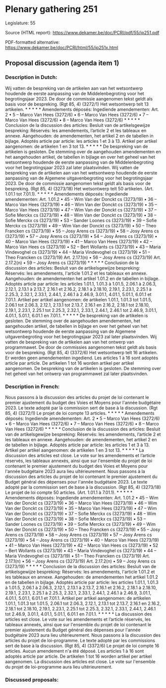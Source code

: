 # Plenary gathering 251

Legislature: 55

Source (HTML report): https://www.dekamer.be/doc/PCRI/pdf/55/ip251.pdf

PDF-formatted alternative: https://www.dekamer.be/doc/PCRI/html/55/ip251x.html

## Proposal discussion (agenda item 1)

### Description in Dutch:

Wij vatten de bespreking van de artikelen aan van het wetsontwerp houdende de eerste aanpassing van de Middelenbegroting voor het begrotingsjaar 2023. De door de commissie aangenomen tekst geldt als basis voor de bespreking. (Rgt 85, 4) (3272/1) Het wetsontwerp telt 13 artikelen. * * * * * Amendements déposés: Ingediende amendementen: Art. 2 • 5 – Marco Van Hees (3272/6) • 6 – Marco Van Hees (3272/6) • 7 – Marco Van Hees (3272/6) • 8 – Marco Van Hees (3272/6) * * * * * Conclusion de la discussion des articles: Besluit van de artikelsgewijze bespreking: Réservés: les amendements, l’article 2 et les tableaux en annexe. Aangehouden: de amendementen, het artikel 2 en de tabellen in bijlage. Adoptés article par article: les articles 1 et 3 à 13. Artikel per artikel aangenomen: de artikelen 1 en 3 tot 13. * * * * * De bespreking van de artikelen is gesloten. De stemming over de aangehouden amendementen en het aangehouden artikel, de tabellen in bijlage en over het geheel van het wetsontwerp houdende de eerste aanpassing van de Middelenbegroting voor het begrotingsjaar 2023 zal later plaatsvinden. Wij vatten de bespreking van de artikelen aan van het wetsontwerp houdende de eerste aanpassing van de Algemene uitgavenbegroting voor het begrotingsjaar 2023. De door de commissie aangenomen tekst geldt als basis voor de bespreking. (Rgt 85, 4) (3273/18) Het wetsontwerp telt 50 artikelen. (Art. 1.01.1 tot 7.01.1). * * * * * Amendements déposés: Ingediende amendementen: Art. 1.01.2 • 45 – Wim Van der Donckt cs (3273/19) • 36 – Marco Van Hees (3273/19) • 46 – Wim Van der Donckt cs (3273/19) • 35 – Marco Van Hees (3273/19) • 47 – Wim Van der Donckt cs (3273/19) • 37 – Sofie Merckx cs (3273/19) • 48 – Wim Van der Donckt cs (3273/19) • 38 – Sofie Merckx cs (3273/19) • 53 – Sander Loones cs (3273/19) • 39 – Sofie Merckx cs (3273/19) • 49 – Wim Van der Donckt cs (3273/19) • 50 – Theo Francken cs (3273/19) • 55 – Josy Arens cs (3273/19) • 58 – Josy Arens cs (3273/19) • 57 – Josy Arens cs (3273/19) • 54 – Josy Arens cs (3273/19) • 40 – Marco Van Hees (3273/19) • 41 – Marco Van Hees (3273/19) • 42 – Marco Van Hees cs (3273/19) • 52 – Bert Wollants cs (3273/19) • 43 – Maria Vindevoghel cs (3273/19) • 44 – Maria Vindevoghel cs (3273/19) • 51 – Theo Francken cs (3273/19) Art. 2.17.1(n) • 56 – Josy Arens cs (3273/19) Art. 2.17.2(n) • 59 – Josy Arens cs (3273/19) * * * * * Conclusion de la discussion des articles: Besluit van de artikelsgewijze bespreking: Réservés: les amendements, l'article 1.01.2 et les tableaux en annexe. Aangehouden: de amendementen het artikel 1.01.2 en de tabellen in bijlage. Adoptés article par article: les articles 1.01.1, 1.01.3 à 1.01.5, 2.06.1 à 2.06.3, 2.12.1, 2.13.1 à 2.13.7, 2.16.1 et 2.16.2, 2.18.1 à 2.18.10, 2.19.1, 2.23.1, 2.25.1 à 2.25.3, 2.32.1, 2.33.1, 2.44.1, 2.46.1 à 2.46.9, 3.01.1, 4.01.1, 5.01.1, 6.01.1 et 7.01.1. Artikel per artikel aangenomen: de artikelen 1.01.1, 1.01.3 tot 1.01.5, 2.06.1 tot 2.06.3, 2.12.1, 2.13.1 tot 2.13.7, 2.16.1 en 2.16.2, 2.18.1 tot 2.18.10, 2.19.1, 2.23.1, 2.25.1 tot 2.25.3, 2.32.1, 2.33.1, 2.44.1, 2.46.1 tot 2.46.9, 3.01.1, 4.01.1, 5.01.1, 6.01.1 en 7.01.1. * * * * * De bespreking van de artikelen is gesloten. De stemming over de aangehouden amendementen, het aangehouden artikel, de tabellen in bijlage en over het geheel van het wetsontwerp houdende de eerste aanpassing van de Algemene uitgavenbegroting voor het begrotingsjaar 2023 zal later plaatsvinden. Wij vatten de bespreking van de artikelen aan van het ontwerp van programmawet. De door de commissies aangenomen tekst geldt als basis voor de bespreking. (Rgt 85, 4) (3372/6) Het wetsontwerp telt 16 artikelen. Er werden geen amendementen ingediend. Les articles 1 à 16 sont adoptés article par article. De artikelen 1 tot 16 worden artikel per artikel aangenomen. De bespreking van de artikelen is gesloten. De stemming over het geheel van het ontwerp van programmawet zal later plaatsvinden.

### Description in French:

Nous passons à la discussion des articles du projet de loi contenant le premier ajustement du budget des Voies et Moyens pour l'année budgétaire 2023. Le texte adopté par la commission sert de base à la discussion. (Rgt 85, 4) (3272/1) Le projet de loi compte 13 articles. * * * * * Amendements déposés: Ingediende amendementen: Art. 2 • 5 – Marco Van Hees (3272/6) • 6 – Marco Van Hees (3272/6) • 7 – Marco Van Hees (3272/6) • 8 – Marco Van Hees (3272/6) * * * * * Conclusion de la discussion des articles: Besluit van de artikelsgewijze bespreking: Réservés: les amendements, l’article 2 et les tableaux en annexe. Aangehouden: de amendementen, het artikel 2 en de tabellen in bijlage. Adoptés article par article: les articles 1 et 3 à 13. Artikel per artikel aangenomen: de artikelen 1 en 3 tot 13. * * * * * La discussion des articles est close. Le vote sur les amendements et l’article réservés, les tableaux annexés, ainsi que sur l'ensemble du projet de loi contenant le premier ajustement du budget des Voies et Moyens pour l'année budgétaire 2023 aura lieu ultérieurement. Nous passons à la discussion des articles du projet de loi contenant le premier ajustement du Budget général des dépenses pour l'année budgétaire 2023. Le texte adopté par la commission sert de base à la discussion. (Rgt 85, 4) (3273/18) Le projet de loi compte 50 articles. (Art. 1.01.1 à 7.01.1). * * * * * Amendements déposés: Ingediende amendementen: Art. 1.01.2 • 45 – Wim Van der Donckt cs (3273/19) • 36 – Marco Van Hees (3273/19) • 46 – Wim Van der Donckt cs (3273/19) • 35 – Marco Van Hees (3273/19) • 47 – Wim Van der Donckt cs (3273/19) • 37 – Sofie Merckx cs (3273/19) • 48 – Wim Van der Donckt cs (3273/19) • 38 – Sofie Merckx cs (3273/19) • 53 – Sander Loones cs (3273/19) • 39 – Sofie Merckx cs (3273/19) • 49 – Wim Van der Donckt cs (3273/19) • 50 – Theo Francken cs (3273/19) • 55 – Josy Arens cs (3273/19) • 58 – Josy Arens cs (3273/19) • 57 – Josy Arens cs (3273/19) • 54 – Josy Arens cs (3273/19) • 40 – Marco Van Hees (3273/19) • 41 – Marco Van Hees (3273/19) • 42 – Marco Van Hees cs (3273/19) • 52 – Bert Wollants cs (3273/19) • 43 – Maria Vindevoghel cs (3273/19) • 44 – Maria Vindevoghel cs (3273/19) • 51 – Theo Francken cs (3273/19) Art. 2.17.1(n) • 56 – Josy Arens cs (3273/19) Art. 2.17.2(n) • 59 – Josy Arens cs (3273/19) * * * * * Conclusion de la discussion des articles: Besluit van de artikelsgewijze bespreking: Réservés: les amendements, l'article 1.01.2 et les tableaux en annexe. Aangehouden: de amendementen het artikel 1.01.2 en de tabellen in bijlage. Adoptés article par article: les articles 1.01.1, 1.01.3 à 1.01.5, 2.06.1 à 2.06.3, 2.12.1, 2.13.1 à 2.13.7, 2.16.1 et 2.16.2, 2.18.1 à 2.18.10, 2.19.1, 2.23.1, 2.25.1 à 2.25.3, 2.32.1, 2.33.1, 2.44.1, 2.46.1 à 2.46.9, 3.01.1, 4.01.1, 5.01.1, 6.01.1 et 7.01.1. Artikel per artikel aangenomen: de artikelen 1.01.1, 1.01.3 tot 1.01.5, 2.06.1 tot 2.06.3, 2.12.1, 2.13.1 tot 2.13.7, 2.16.1 en 2.16.2, 2.18.1 tot 2.18.10, 2.19.1, 2.23.1, 2.25.1 tot 2.25.3, 2.32.1, 2.33.1, 2.44.1, 2.46.1 tot 2.46.9, 3.01.1, 4.01.1, 5.01.1, 6.01.1 en 7.01.1. * * * * * La discussion des articles est close. Le vote sur les amendements et l’article réservés, les tableaux annexés, ainsi que sur l'ensemble du projet de loi contenant le premier ajustement du Budget général des dépenses pour l'année budgétaire 2023 aura lieu ultérieurement. Nous passons à la discussion des articles du projet de loi-programme. Le texte adopté par les commissions sert de base à la discussion. (Rgt 85, 4) (3372/6) Le projet de loi compte 16 articles. Aucun amendement n'a été déposé. Les articles 1 à 16 sont adoptés article par article. De artikelen 1 tot 16 worden artikel per artikel aangenomen. La discussion des articles est close. Le vote sur l'ensemble du projet de loi-programme aura lieu ultérieurement.



### Discussed proposals:

